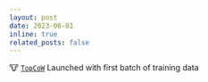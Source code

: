 ```yaml
---
layout: post
date: 2023-06-01
inline: true
related_posts: false
---
```


🐮 [`TopCoW`](https://topcow23.grand-challenge.org/) Launched with first batch of training data

